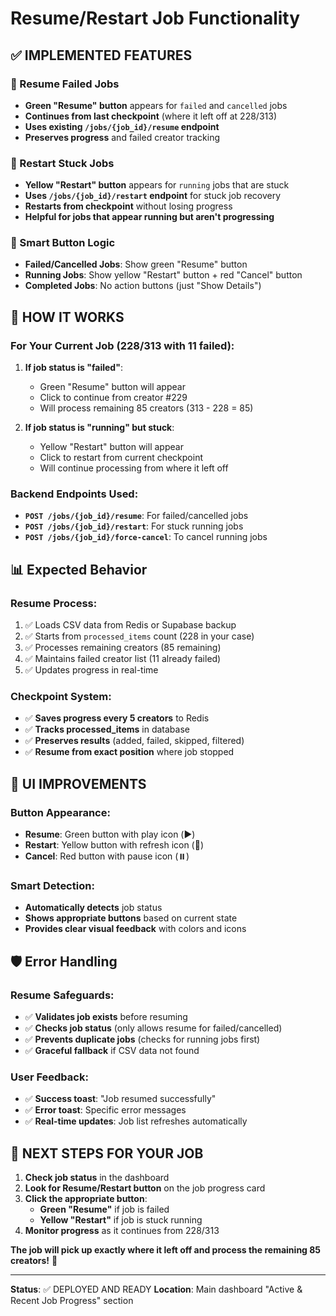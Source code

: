 # Resume/Restart Job Functionality

## ✅ **IMPLEMENTED FEATURES**

### **🔄 Resume Failed Jobs**
- **Green "Resume" button** appears for `failed` and `cancelled` jobs
- **Continues from last checkpoint** (where it left off at 228/313)
- **Uses existing `/jobs/{job_id}/resume` endpoint**
- **Preserves progress** and failed creator tracking

### **🔄 Restart Stuck Jobs**
- **Yellow "Restart" button** appears for `running` jobs that are stuck
- **Uses `/jobs/{job_id}/restart` endpoint** for stuck job recovery
- **Restarts from checkpoint** without losing progress
- **Helpful for jobs that appear running but aren't progressing**

### **🎯 Smart Button Logic**
- **Failed/Cancelled Jobs**: Show green "Resume" button
- **Running Jobs**: Show yellow "Restart" button + red "Cancel" button
- **Completed Jobs**: No action buttons (just "Show Details")

## 🚀 **HOW IT WORKS**

### **For Your Current Job (228/313 with 11 failed):**

1. **If job status is "failed"**: 
   - Green "Resume" button will appear
   - Click to continue from creator #229
   - Will process remaining 85 creators (313 - 228 = 85)

2. **If job status is "running" but stuck**:
   - Yellow "Restart" button will appear
   - Click to restart from current checkpoint
   - Will continue processing from where it left off

### **Backend Endpoints Used:**
- **`POST /jobs/{job_id}/resume`**: For failed/cancelled jobs
- **`POST /jobs/{job_id}/restart`**: For stuck running jobs
- **`POST /jobs/{job_id}/force-cancel`**: To cancel running jobs

## 📊 **Expected Behavior**

### **Resume Process:**
1. ✅ Loads CSV data from Redis or Supabase backup
2. ✅ Starts from `processed_items` count (228 in your case)
3. ✅ Processes remaining creators (85 remaining)
4. ✅ Maintains failed creator list (11 already failed)
5. ✅ Updates progress in real-time

### **Checkpoint System:**
- ✅ **Saves progress every 5 creators** to Redis
- ✅ **Tracks processed_items** in database
- ✅ **Preserves results** (added, failed, skipped, filtered)
- ✅ **Resume from exact position** where job stopped

## 🎯 **UI IMPROVEMENTS**

### **Button Appearance:**
- **Resume**: Green button with play icon (▶️)
- **Restart**: Yellow button with refresh icon (🔄)
- **Cancel**: Red button with pause icon (⏸️)

### **Smart Detection:**
- **Automatically detects** job status
- **Shows appropriate buttons** based on current state
- **Provides clear visual feedback** with colors and icons

## 🛡️ **Error Handling**

### **Resume Safeguards:**
- ✅ **Validates job exists** before resuming
- ✅ **Checks job status** (only allows resume for failed/cancelled)
- ✅ **Prevents duplicate jobs** (checks for running jobs first)
- ✅ **Graceful fallback** if CSV data not found

### **User Feedback:**
- ✅ **Success toast**: "Job resumed successfully"
- ✅ **Error toast**: Specific error messages
- ✅ **Real-time updates**: Job list refreshes automatically

## 🎯 **NEXT STEPS FOR YOUR JOB**

1. **Check job status** in the dashboard
2. **Look for Resume/Restart button** on the job progress card
3. **Click the appropriate button**:
   - **Green "Resume"** if job is failed
   - **Yellow "Restart"** if job is stuck running
4. **Monitor progress** as it continues from 228/313

**The job will pick up exactly where it left off and process the remaining 85 creators!** 🚀

---

**Status**: ✅ DEPLOYED AND READY
**Location**: Main dashboard "Active & Recent Job Progress" section
